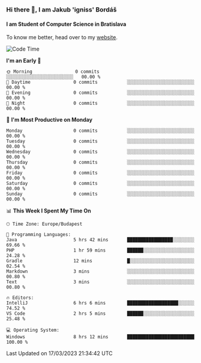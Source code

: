 ### Hi there 👋, I am Jakub 'igniss' Bordáš

#### I am Student of Computer Science in Bratislava
To know me better, head over to my [website](https://bordas.sk).


<!--START_SECTION:waka-->
![Code Time](http://img.shields.io/badge/Code%20Time-1%2C065%20hrs%2051%20mins-blue)

**I'm an Early 🐤** 

```text
🌞 Morning                0 commits           ░░░░░░░░░░░░░░░░░░░░░░░░░   00.00 % 
🌆 Daytime                0 commits           ░░░░░░░░░░░░░░░░░░░░░░░░░   00.00 % 
🌃 Evening                0 commits           ░░░░░░░░░░░░░░░░░░░░░░░░░   00.00 % 
🌙 Night                  0 commits           ░░░░░░░░░░░░░░░░░░░░░░░░░   00.00 % 
```
📅 **I'm Most Productive on Monday** 

```text
Monday                   0 commits           ░░░░░░░░░░░░░░░░░░░░░░░░░   00.00 % 
Tuesday                  0 commits           ░░░░░░░░░░░░░░░░░░░░░░░░░   00.00 % 
Wednesday                0 commits           ░░░░░░░░░░░░░░░░░░░░░░░░░   00.00 % 
Thursday                 0 commits           ░░░░░░░░░░░░░░░░░░░░░░░░░   00.00 % 
Friday                   0 commits           ░░░░░░░░░░░░░░░░░░░░░░░░░   00.00 % 
Saturday                 0 commits           ░░░░░░░░░░░░░░░░░░░░░░░░░   00.00 % 
Sunday                   0 commits           ░░░░░░░░░░░░░░░░░░░░░░░░░   00.00 % 
```


📊 **This Week I Spent My Time On** 

```text
🕑︎ Time Zone: Europe/Budapest

💬 Programming Languages: 
Java                     5 hrs 42 mins       █████████████████░░░░░░░░   69.66 % 
PHP                      1 hr 59 mins        ██████░░░░░░░░░░░░░░░░░░░   24.28 % 
Gradle                   12 mins             █░░░░░░░░░░░░░░░░░░░░░░░░   02.54 % 
Markdown                 3 mins              ░░░░░░░░░░░░░░░░░░░░░░░░░   00.80 % 
Text                     3 mins              ░░░░░░░░░░░░░░░░░░░░░░░░░   00.80 % 

🔥 Editors: 
IntelliJ                 6 hrs 6 mins        ███████████████████░░░░░░   74.52 % 
VS Code                  2 hrs 5 mins        ██████░░░░░░░░░░░░░░░░░░░   25.48 % 

💻 Operating System: 
Windows                  8 hrs 12 mins       █████████████████████████   100.00 % 
```


 Last Updated on 17/03/2023 21:34:42 UTC
<!--END_SECTION:waka-->
